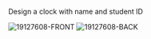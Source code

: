 Design a clock with name and student ID

![19127608-FRONT](https://user-images.githubusercontent.com/58219087/141996166-38768d7a-4f47-410c-9e7c-1f3d4ae5a817.png)
![19127608-BACK](https://user-images.githubusercontent.com/58219087/141996185-a0b37e7a-08ba-41e6-8888-bac0044f9be9.png)
